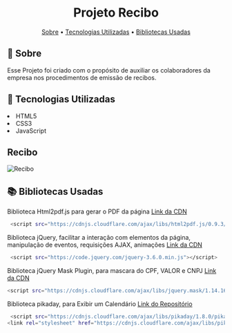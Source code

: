 <h1 align="center" style="font-weight: bold;">Projeto Recibo</h1>
<p align="center">
 <a href="#about">Sobre</a> • 
  <a href="#stacks">Tecnologias Utilizadas</a> •
   <a href="#libs">Bibliotecas Usadas</a>
</p>

<h2 id="about">📌 Sobre</h2>
Esse Projeto foi criado com o propósito de auxiliar os colaboradores da empresa nos procedimentos de emissão de recibos.

<h2 id="stacks">🚀 Tecnologias Utilizadas</h2>

<li>HTML5</li>
<li>CSS3</li>
<li>JavaScript</li>


## Recibo
![Recibo](https://github.com/CarllosEduardo07/Recibo_Portfolio/assets/80606019/62d35213-133f-4c31-8b5a-6cbeaef4eb8d)


<h2 id="libs">📚 Bibliotecas Usadas</h2>

Biblioteca Html2pdf.js para gerar o PDF da página [Link da CDN](https://cdnjs.com/libraries/html2pdf.js/0.9.3)

```bash
 <script src="https://cdnjs.cloudflare.com/ajax/libs/html2pdf.js/0.9.3/html2pdf.bundle.min.js" integrity="sha512-YcsIPGdhPK4P/uRW6/sruonlYj+Q7UHWeKfTAkBW+g83NKM+jMJFJ4iAPfSnVp7BKD4dKMHmVSvICUbE/V1sSw==" crossorigin="anonymous" referrerpolicy="no-referrer" defer></script>
```

Biblioteca jQuery, facilitar a interação com elementos da página, manipulação de eventos, requisições AJAX, animações [Link da CDN](https://cdnjs.com/libraries/jquery/3.6.0)

```bash
 <script src="https://code.jquery.com/jquery-3.6.0.min.js"></script>
```

Biblioteca jQuery Mask Plugin, para mascara do CPF, VALOR e CNPJ [Link da CDN](https://cdnjs.com/libraries/jquery.mask/1.14.16)

```bash
<script src="https://cdnjs.cloudflare.com/ajax/libs/jquery.mask/1.14.16/jquery.mask.min.js"></script>
```

Biblioteca pikaday, para Exibir um Calendário [Link do Repositório](https://github.com/Pikaday/Pikaday.git)

```bash
 <script src="https://cdnjs.cloudflare.com/ajax/libs/pikaday/1.8.0/pikaday.min.js"></script>
<link rel="stylesheet" href="https://cdnjs.cloudflare.com/ajax/libs/pikaday/1.8.0/css/pikaday.min.css" />
```


